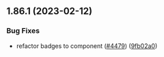 ## 1.86.1 (2023-02-12)


### Bug Fixes

* refactor badges to component ([#4479](https://github.com/EddieHubCommunity/LinkFree/issues/4479)) ([9fb02a0](https://github.com/EddieHubCommunity/LinkFree/commit/9fb02a0df7b76048ba07b56e44a08d9a15b6a9a5))




